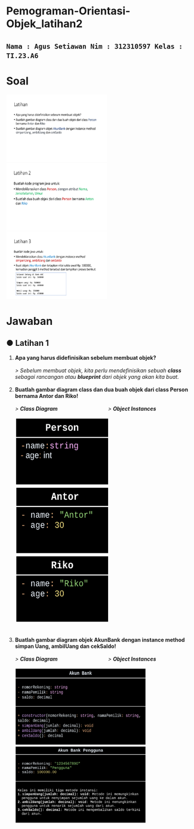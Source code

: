 # Pemograman-Orientasi-Objek_latihan2

## `Nama : Agus Setiawan Nim : 312310597 Kelas : TI.23.A6`

# Soal

<img src="Dokumentasi/Screenshot%20(12).png" height="180" width="270">  <img src="Dokumentasi/Screenshot%20(13).png" height="180" width="270">  <img src="Dokumentasi/Screenshot%20(14).png" height="180" width="270">  

# Jawaban

## ● Latihan 1

<ol>
<li><strong>Apa yang harus didefinisikan sebelum membuat objek?</strong><br>
  <i><br> > Sebelum membuat objek, kita perlu mendefinisikan sebuah <b>class</b> sebagai rancangan atau <b>blueprint</b> dari objek yang akan kita buat.</i>
</li></br>
<li><strong>Buatlah gambar diagram class dan dua buah objek dari class Person bernama Antor dan Riko!</strong><br>
  <i><br> > <b>Class Diagram</b> &emsp; &emsp; &emsp; &emsp; &emsp; &nbsp; &nbsp; &emsp; &nbsp;  > <b>Object Instances</b></br></i>
  <br><img src="Dokumentasi/UML%20class%20-%20Page%201.png" height="180" width="250">       &emsp;        <img src="Dokumentasi/UML%20class%20-%20Page%201%20(3).png"   height="180" width="250">  <img src="Dokumentasi/UML%20class%20-%20Page%201%20(2).png" height="180" width="250"></li></br>
</li></br>
<li><strong>Buatlah gambar diagram objek AkunBank dengan instance method simpan Uang, ambilUang dan cekSaldo!</strong><br>
  <i><br> > <b>Class Diagram</b> &emsp; &emsp; &emsp; &emsp; &emsp; &nbsp; &nbsp; &emsp; &nbsp;  > <b>Object Instances</b></br></i>
  </br><img src="Dokumentasi/UML%20class%20-%20Page%202.png" height="205" width="350"> <img src="Dokumentasi/UML%20class%20-%20Page%203.png" height="205" width="350">
</li></br>
</ol>

